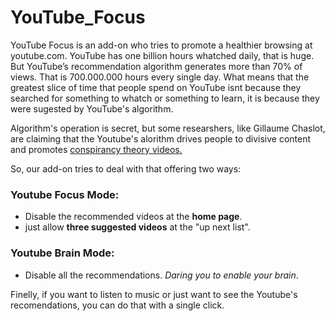 # YouTube_Focus
YouTube Focus is an add-on who tries to promote a healthier browsing at youtube.com. YouTube has one billion hours whatched daily, that is huge. But YouTube’s recommendation algorithm generates more than 70% of views. That is 700.000.000 hours every single day. What means that the greatest slice of time that people spend on YouTube isnt because they searched for something to whatch or something to learn, it is because they were sugested by YouTube's algorithm.

Algorithm's operation is secret, but some researshers, like Gillaume Chaslot, are claiming that the Youtube's alorithm drives people to divisive content and promotes [conspirancy theory videos.](https://www.theguardian.com/technology/2018/feb/02/how-youtubes-algorithm-distorts-truth)

So, our add-on tries to deal with that offering two ways:

### **Youtube Focus Mode:**
+ Disable the recommended videos at the **home page**.
+ just allow **three suggested videos** at the "up next list".

### **Youtube Brain Mode:**
+ Disable all the recommendations. _Daring you to enable your brain_.

Finelly, if you want to listen to music or just want to see the Youtube's recomendations, you can do that with a single click.
